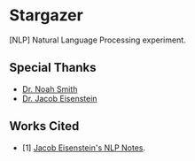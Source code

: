 # Stargazer
[NLP] Natural Language Processing experiment.
## Special Thanks
* [Dr. Noah Smith](https://homes.cs.washington.edu/~nasmith/)
* [Dr. Jacob Eisenstein](https://www.cc.gatech.edu/~jeisenst/) 
## Works Cited
* [1] [Jacob Eisenstein's NLP Notes](https://github.com/jacobeisenstein/gt-nlp-class/blob/master/notes/eisenstein-nlp-notes.pdf).
